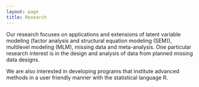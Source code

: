 ```yaml
---
layout: page
title: Research
---
```


Our research focuses on applications and extensions of latent variable modeling (factor analysis and structural equation modeling (SEM)), multilevel modeling (MLM), missing data and meta-analysis. One particular research interest is in the design and analysis of data from planned missing data designs. 

We are also interested in developing programs that institute advanced methods in a user friendly  manner with the statistical language R. 
